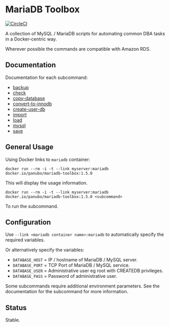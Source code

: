 # MariaDB Toolbox

[![CircleCI](https://circleci.com/gh/panubo/docker-mariadb-toolbox.svg?style=svg)](https://circleci.com/gh/panubo/docker-mariadb-toolbox)

A collection of MySQL / MariaDB scripts for automating common DBA tasks in a Docker-centric way.

Wherever possible the commands are compatible with Amazon RDS.

## Documentation

Documentation for each subcommand:

- [backup](commands/backup.md)
- [check](commands/check.md)
- [copy-database](commands/copy-database.md)
- [convert-to-innodb](commands/convert-to-innodb.md)
- [create-user-db](commands/create-user-db.md)
- [import](commands/import.md)
- [load](commands/load.md)
- [mysql](commands/mysql.md)
- [save](commands/save.md)

## General Usage

Using Docker links to `mariadb` container:

```
docker run --rm -i -t --link myserver:mariadb docker.io/panubo/mariadb-toolbox:1.5.0
```

This will display the usage information.

```
docker run --rm -i -t --link myserver:mariadb docker.io/panubo/mariadb-toolbox:1.5.0 <subcommand>
```

To run the subcommand.

## Configuration

Use `--link <mariadb container name>:mariadb` to automatically specify the required variables.

Or alternatively specify the variables:

- `DATABASE_HOST` = IP / hostname of MariaDB / MySQL server.
- `DATABASE_PORT` = TCP Port of MariaDB / MySQL service.
- `DATABASE_USER` = Administrative user eg root with CREATEDB privileges.
- `DATABASE_PASS` = Password of administrative user.

Some subcommands require additional environment parameters. See the
documentation for the subcommand for more information.

## Status

Stable.
